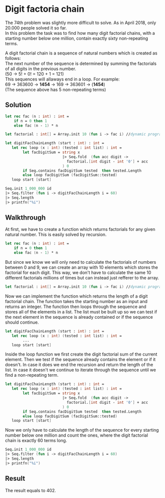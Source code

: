 # Digit factoria chain

The 74th problem was slightly more difficult to solve. As in April 2018, only 20.000 people solved it so far.   
In this problem the task was to find how many digit factorial chains, with a starting number below one million, contain exactly sixty non-repeating terms.
  
A digit factorial chain is a sequence of natural numbers which is created as follows:  
The next number of the sequence is determined by summing the factorials of all digits in the previous number.    
(50 →  5! + 0! = 120 + 1 = 121)  
This sequences will allaways end in a loop. For example:    
69 → 363600 → **1454** → 169 → 363601 → (**1454**)  
(The sequence above has 5 non-repeating terms)

Solution
---

```fsharp
let rec fac (n : int) : int = 
    if n = 0 then 1
    else fac (n - 1) * n

let factorial : int[] = Array.init 10 (fun i -> fac i) //dynamic programming optimization

let digitFacChainLength (start : int) : int =
   let rec loop (x : int) (tested : int list) : int =
        let facDigitSum = string x 
                          |> Seq.fold  (fun acc digit -> 
                            factorial.[int digit - int '0'] + acc
                          ) 0 
        if Seq.contains facDigitSum tested  then tested.Length
        else loop facDigitSum (facDigitSum::tested)
   loop start [start]  

Seq.init 1_000_000 id
|> Seq.filter (fun i -> digitFacChainLength i = 60)
|> Seq.length
|> printfn("%i")
```

Walkthrough
---

At first, we have to create a function which returns factorials for any given natural number. This is easily solved by recursion.

```fsharp
let rec fac (n : int) : int = 
    if n = 0 then 1
    else fac (n - 1) * n
```

But since we know we will only need to calculate the factorials of numbers between 0 and 9, we can create an array with 10 elements which stores the factorial for each digit. This way, we don't have to calculate the same 10 different factorials millions of times but can instead just refferer to the array.

```fsharp
let factorial : int[] = Array.init 10 (fun i -> fac i) //dynamic programming optimization
```

Now we can implement the function which returns the length of a digit factorial chain. The function takes the starting number as an input and returns an integer. The function then loops through the sequence and stores all of the elements in a list. The list must be built up so we can test if the next element in the sequence is already contained or if the sequence should continue.

```fsharp
let digitFacChainLength (start : int) : int =
   let rec loop (x : int) (tested : int list) : int =
        ...
   loop start [start] 
```

Inside the loop function we first create the digit factorial sum of the current element. Then we test if the sequence already contains the element or if it doesn't. In case it does we end the recursion and return the length of the list. In case it doesn't we continue to iterate through the sequence until we find a non-repeating term.

```fsharp
let digitFacChainLength (start : int) : int =
   let rec loop (x : int) (tested : int list) : int =
        let facDigitSum = string x 
                          |> Seq.fold  (fun acc digit -> 
                            factorial.[int digit - int '0'] + acc
                          ) 0 
        if Seq.contains facDigitSum tested  then tested.Length
        else loop facDigitSum (facDigitSum::tested)
   loop start [start]  
```

Now we only have to calculate the length of the sequence for every starting number below one million and count the ones, where the digit factorial chain is exactly 60 terms long.

```fsharp
Seq.init 1_000_000 id
|> Seq.filter (fun i -> digitFacChainLength i = 60)
|> Seq.length
|> printfn("%i")
```

Result
---

The result equals to 402.
